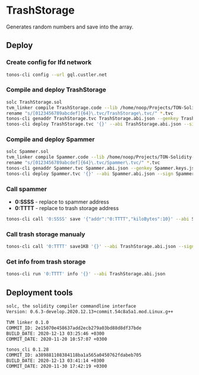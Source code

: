 # TrashStorage
Generates random numbers and save into the array.

## Deploy
### Create config for lfd network
```sh
tonos-cli config --url gql.custler.net
```

### Compile and deploy TrashStorage
```sh
solc TrashStorage.sol
tvm_linker compile TrashStorage.code --lib /home/noop/Projects/TON-Solidity-Compiler/lib/stdlib_sol.tvm
rename "s/[0123456789abcdef]{64}\.tvc/TrashStorage\.tvc/" *.tvc
tonos-cli genaddr TrashStorage.tvc TrashStorage.abi.json --genkey TrashStorage.keys.json
tonos-cli deploy TrashStorage.tvc '{}' --abi TrashStorage.abi.json --sign TrashStorage.keys.json
```

### Compile and deploy Spammer
```sh
solc Spammer.sol
tvm_linker compile Spammer.code --lib /home/noop/Projects/TON-Solidity-Compiler/lib/stdlib_sol.tvm
rename "s/[0123456789abcdef]{64}\.tvc/Spammer\.tvc/" *.tvc
tonos-cli genaddr Spammer.tvc Spammer.abi.json --genkey Spammer.keys.json
tonos-cli deploy Spammer.tvc '{}' --abi Spammer.abi.json --sign Spammer.keys.json
```

### Call spammer
* **0:SSSS** - replace to spammer address
* **0:TTTT** - replace to trash storage address
```sh
tonos-cli call '0:SSSS' save '{"addr":"0:TTTT","kiloBytes":10}' --abi Spammer.abi.json --sign Spammer.keys.json
```

### Call trash storage manualy
```sh
tonos-cli call '0:TTTT' save1KB '{}' --abi TrashStorage.abi.json --sign TrashStorage.keys.json
```

### Get info from trash storage
```sh
tonos-cli run '0:TTTT' info '{}' --abi TrashStorage.abi.json
```



## Deployment tools
```sh
solc, the solidity compiler commandline interface
Version: 0.6.3-develop.2020.12.13+commit.54c8a5a1.mod.Linux.g++
```

```sh
TVM linker 0.1.0
COMMIT_ID: 2e15070e458637add2ecb279a03bd88d8df37bde
BUILD_DATE: 2020-12-13 03:25:46 +0300
COMMIT_DATE: 2020-11-20 10:57:07 +0300
```

```sh
tonos_cli 0.1.28
COMMIT_ID: a389881108384118ba1a565a0450762fdabeb705
BUILD_DATE: 2020-12-13 03:41:14 +0300
COMMIT_DATE: 2020-11-30 17:42:19 +0300
```